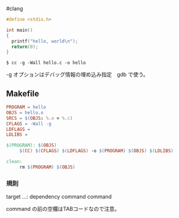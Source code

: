 #clang


```c
#define <stdio.h>

int main()
{
  printf("hello, world\n");
  return(0);
}
```

```shell
$ cc -g -Wall hello.c -o hello
```

-g オプションはデバッグ情報の埋め込み指定　gdb で使う。

## Makefile

```makefile
PROGRAM = hello
OBJS = hello.o
SRCS = $(OBJS: %.o = %.c)
CFLAGS = -Wall -g
LDFLAGS =
LDLIBS =

$(PROGRAM): $(OBJS)
     $(CC) $(CFLAGS) $(LDFLAGS) -o $(PROGRAM) $(OBJS) $(LDLIBS)

clean:
     rm $(PROGRAM) $(OBJS)
```
### 規則

target ...: dependency
    command
    command
    
command の前の空欄はTABコードなので注意。

